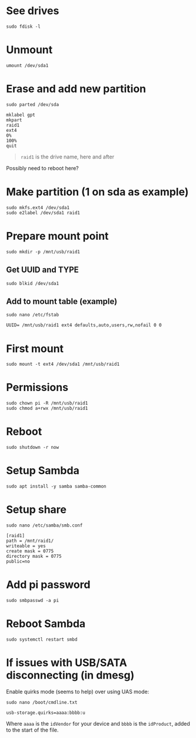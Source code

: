 # See drives
```
sudo fdisk -l
```

# Unmount
```
umount /dev/sda1
```

# Erase and add new partition
```
sudo parted /dev/sda
```
  ```
  mklabel gpt
  mkpart
  raid1
  ext4
  0%
  100%
  quit
  ```
> `raid1` is the drive name, here and after

Possibly need to reboot here?

# Make partition (1 on sda as example)
```
sudo mkfs.ext4 /dev/sda1
sudo e2label /dev/sda1 raid1
```

# Prepare mount point
```
sudo mkdir -p /mnt/usb/raid1
```

## Get UUID and TYPE
```
sudo blkid /dev/sda1
```

## Add to mount table (example)
```
sudo nano /etc/fstab
```
  ```
  UUID= /mnt/usb/raid1 ext4 defaults,auto,users,rw,nofail 0 0
  ```

# First mount
```
sudo mount -t ext4 /dev/sda1 /mnt/usb/raid1
```

# Permissions

```
sudo chown pi -R /mnt/usb/raid1
sudo chmod a+rwx /mnt/usb/raid1
```

# Reboot
```
sudo shutdown -r now
```

# Setup Sambda
```
sudo apt install -y samba samba-common
```

# Setup share
```
sudo nano /etc/samba/smb.conf
```
  ```
  [raid1]
  path = /mnt/raid1/
  writeable = yes
  create mask = 0775
  directory mask = 0775
  public=no
  ```

# Add pi password
```
sudo smbpasswd -a pi
```

# Reboot Sambda
```
sudo systemctl restart smbd
```

# If issues with USB/SATA disconnecting (in dmesg)

Enable quirks mode (seems to help) over using UAS mode:

```
sudo nano /boot/cmdline.txt
```
  ```
  usb-storage.quirks=aaaa:bbbb:u
  ```

Where `aaaa` is the `idVendor` for your device and `bbbb` is the `idProduct`,
added to the start of the file.
